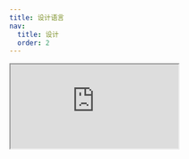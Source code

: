 ```yaml
---
title: 设计语言
nav:
  title: 设计
  order: 2
---
```


<style>
  .dumi-default-sidebar {
    display: none !important;
  }
  .dumi-default-doc-layout > main {
    margin: 0 auto !important;
    max-width: 1600px !important;
  }
  .dumi-default-content {
    padding: 24px 24px 0 24px !important;
  }
  .dumi-default-content-footer {
    display: none !important;
  }
  .yuque-iframe {
    width: 100%;
    height: calc(100vh - 194px);
    border: none;
  }
</style>
<iframe className="yuque-iframe" src="https://aliyuque.antfin.com/bp7zfw/gorzy0"></iframe>
